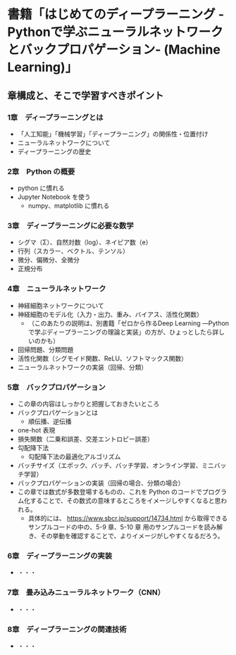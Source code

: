 #  書籍「はじめてのディープラーニング -Pythonで学ぶニューラルネットワークとバックプロパゲーション- (Machine Learning)」

## 章構成と、そこで学習すべきポイント

### 1章　ディープラーニングとは

* 「人工知能」「機械学習」「ディープラーニング」の関係性・位置付け
* ニューラルネットワークについて
* ディープラーニングの歴史

### 2章　Python の概要

* python に慣れる
* Jupyter Notebook を使う
  * numpy、matplotlib に慣れる

### 3章　ディープラーニングに必要な数学

* シグマ（Σ）、自然対数（log）、ネイピア数（e）
* 行列（スカラー、ベクトル、テンソル）
* 微分、偏微分、全微分
* 正規分布

### 4章　ニューラルネットワーク

* 神経細胞ネットワークについて
* 神経細胞のモデル化（入力・出力、重み、バイアス、活性化関数）
  * （このあたりの説明は、別書籍「ゼロから作るDeep Learning ―Pythonで学ぶディープラーニングの理論と実装」の方が、ひょっとしたら詳しいのかも）
* 回帰問題、分類問題
* 活性化関数（シグモイド関数、ReLU、ソフトマックス関数）
* ニューラルネットワークの実装（回帰、分類）

### 5章　バックプロパゲーション

* この章の内容はしっかりと把握しておきたいところ
* バックプロパゲーションとは
  * 順伝播、逆伝播
* one-hot 表現
* 損失関数（二乗和誤差、交差エントロピー誤差）
* 勾配降下法
  * 勾配降下法の最適化アルゴリズム
* バッチサイズ（エポック、バッチ、バッチ学習、オンライン学習、ミニバッチ学習）
* バックプロパゲーションの実装（回帰の場合、分類の場合）
* この章では数式が多数登場するものの、これを Python のコードでプログラム化することで、その数式の意味するところをイメージしやすくなると思われる。
  * 具体的には、 https://www.sbcr.jp/support/14734.html から取得できるサンプルコードの中の、5-9 章、5-10 章 用のサンプルコードを読み解き、その挙動を確認することで、よりイメージがしやすくなるだろう。

### 6章　ディープラーニングの実装

* ・・・

### 7章　畳み込みニューラルネットワーク（CNN）

* ・・・

### 8章　ディープラーニングの関連技術

* ・・・
